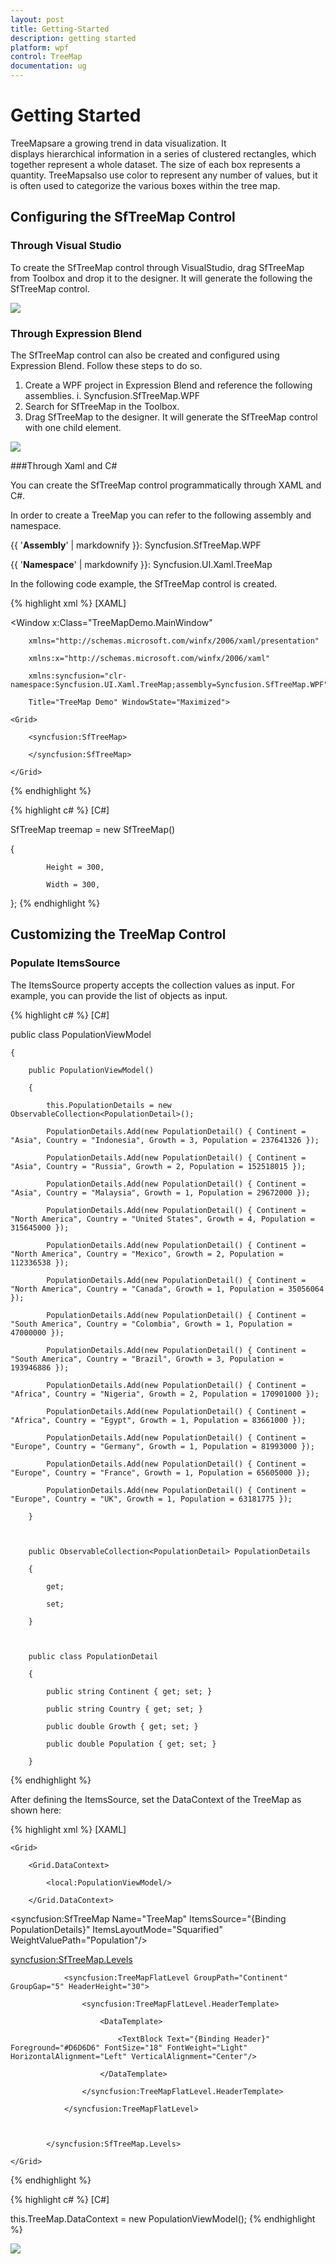 ```yaml
---
layout: post
title: Getting-Started
description: getting started
platform: wpf
control: TreeMap
documentation: ug
---
```


# Getting Started

TreeMapsare a growing trend in data visualization. It displays hierarchical information in a series of clustered rectangles, which together represent a whole dataset. The size of each box represents a quantity. TreeMapsalso use color to represent any number of values, but it is often used to categorize the various boxes within the tree map.

## Configuring the SfTreeMap Control

### Through Visual Studio

To create the SfTreeMap control through VisualStudio, drag SfTreeMap from Toolbox and drop it to the designer. It will generate the following the SfTreeMap control.

![](Getting-Started_images/Getting-Started_img1.png)



### Through Expression Blend 

The SfTreeMap control can also be created and configured using Expression Blend. Follow these steps to do so.

1. Create a WPF project in Expression Blend and reference the following assemblies.
i. Syncfusion.SfTreeMap.WPF
2. Search for SfTreeMap in the Toolbox.
3. Drag SfTreeMap to the designer. It will generate the SfTreeMap control with one child element.





![](Getting-Started_images/Getting-Started_img2.png)


###Through Xaml and C#

You can create the SfTreeMap control programmatically through XAML and C#.

In order to create a TreeMap you can refer to the following assembly and namespace.

{{ '**Assembly**' | markdownify }}: Syncfusion.SfTreeMap.WPF

{{ '**Namespace**' | markdownify }}: Syncfusion.UI.Xaml.TreeMap

In the following code example, the SfTreeMap control is created. 


{% highlight xml %}
[XAML]



<Window x:Class="TreeMapDemo.MainWindow"

        xmlns="http://schemas.microsoft.com/winfx/2006/xaml/presentation"

        xmlns:x="http://schemas.microsoft.com/winfx/2006/xaml"

        xmlns:syncfusion="clr-namespace:Syncfusion.UI.Xaml.TreeMap;assembly=Syncfusion.SfTreeMap.WPF"

        Title="TreeMap Demo" WindowState="Maximized">

    <Grid>

        <syncfusion:SfTreeMap>

        </syncfusion:SfTreeMap>

    </Grid>

</Window>
{% endhighlight %}

{% highlight c# %}
[C#]



SfTreeMap treemap = new SfTreeMap()

{

            Height = 300,

            Width = 300,

};
{% endhighlight %}


## Customizing the TreeMap Control

### Populate ItemsSource

The ItemsSource property accepts the collection values as input. For example, you can provide the list of objects as input.


{% highlight c# %}
[C#]

public class PopulationViewModel

    {

        public PopulationViewModel()

        {

            this.PopulationDetails = new ObservableCollection<PopulationDetail>();

            PopulationDetails.Add(new PopulationDetail() { Continent = "Asia", Country = "Indonesia", Growth = 3, Population = 237641326 });

            PopulationDetails.Add(new PopulationDetail() { Continent = "Asia", Country = "Russia", Growth = 2, Population = 152518015 });

            PopulationDetails.Add(new PopulationDetail() { Continent = "Asia", Country = "Malaysia", Growth = 1, Population = 29672000 });

            PopulationDetails.Add(new PopulationDetail() { Continent = "North America", Country = "United States", Growth = 4, Population = 315645000 });

            PopulationDetails.Add(new PopulationDetail() { Continent = "North America", Country = "Mexico", Growth = 2, Population = 112336538 });

            PopulationDetails.Add(new PopulationDetail() { Continent = "North America", Country = "Canada", Growth = 1, Population = 35056064 });

            PopulationDetails.Add(new PopulationDetail() { Continent = "South America", Country = "Colombia", Growth = 1, Population = 47000000 });

            PopulationDetails.Add(new PopulationDetail() { Continent = "South America", Country = "Brazil", Growth = 3, Population = 193946886 });

            PopulationDetails.Add(new PopulationDetail() { Continent = "Africa", Country = "Nigeria", Growth = 2, Population = 170901000 });

            PopulationDetails.Add(new PopulationDetail() { Continent = "Africa", Country = "Egypt", Growth = 1, Population = 83661000 });

            PopulationDetails.Add(new PopulationDetail() { Continent = "Europe", Country = "Germany", Growth = 1, Population = 81993000 });

            PopulationDetails.Add(new PopulationDetail() { Continent = "Europe", Country = "France", Growth = 1, Population = 65605000 });

            PopulationDetails.Add(new PopulationDetail() { Continent = "Europe", Country = "UK", Growth = 1, Population = 63181775 });

        }



        public ObservableCollection<PopulationDetail> PopulationDetails

        {

            get;

            set;

        }



        public class PopulationDetail

        {

            public string Continent { get; set; }

            public string Country { get; set; }

            public double Growth { get; set; }

            public double Population { get; set; }

        }
{% endhighlight %}


After defining the ItemsSource, set the DataContext of the TreeMap as shown here:


{% highlight xml %}
[XAML]

    <Grid>

        <Grid.DataContext>

            <local:PopulationViewModel/>

        </Grid.DataContext>

  <syncfusion:SfTreeMap Name="TreeMap" ItemsSource="{Binding PopulationDetails}" ItemsLayoutMode="Squarified" WeightValuePath="Population"/>

<syncfusion:SfTreeMap.Levels>

                <syncfusion:TreeMapFlatLevel GroupPath="Continent" GroupGap="5" HeaderHeight="30">

                    <syncfusion:TreeMapFlatLevel.HeaderTemplate>

                        <DataTemplate>

                            <TextBlock Text="{Binding Header}" Foreground="#D6D6D6" FontSize="18" FontWeight="Light" HorizontalAlignment="Left" VerticalAlignment="Center"/>

                        </DataTemplate>

                    </syncfusion:TreeMapFlatLevel.HeaderTemplate>

                </syncfusion:TreeMapFlatLevel>



            </syncfusion:SfTreeMap.Levels>

    </Grid>
{% endhighlight %}

{% highlight c# %}
[C#]

this.TreeMap.DataContext = new PopulationViewModel();
{% endhighlight %}


![](Getting-Started_images/Getting-Started_img3.png)



